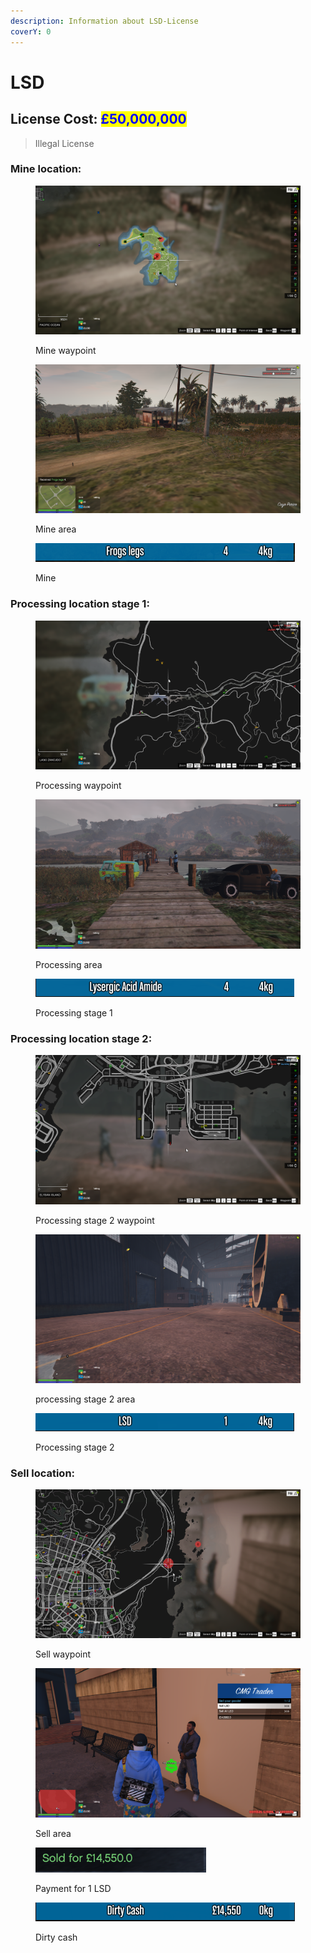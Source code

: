 ```yaml
---
description: Information about LSD-License
coverY: 0
---
```


# LSD

## License Cost: <mark style="color:blue;">£50,000,000</mark>

> Illegal License

### Mine location:

<div>

<figure><img src="../.gitbook/assets/LSD mine 1.png" alt=""><figcaption><p>Mine waypoint</p></figcaption></figure>

 

<figure><img src="../.gitbook/assets/Lsd mine 2.png" alt=""><figcaption><p>Mine area</p></figcaption></figure>

</div>

<figure><img src="../.gitbook/assets/lsd mine 3.png" alt=""><figcaption><p>Mine</p></figcaption></figure>

### Processing location stage 1:

<div>

<figure><img src="../.gitbook/assets/lsd processing 1.png" alt=""><figcaption><p>Processing waypoint</p></figcaption></figure>

 

<figure><img src="../.gitbook/assets/lsd processing 2.png" alt=""><figcaption><p>Processing area</p></figcaption></figure>

</div>

<figure><img src="../.gitbook/assets/lsd processing 3.png" alt=""><figcaption><p>Processing stage 1</p></figcaption></figure>

### Processing location stage 2:

<div>

<figure><img src="../.gitbook/assets/lsd processing v1.png" alt=""><figcaption><p>Processing stage 2 waypoint</p></figcaption></figure>

 

<figure><img src="../.gitbook/assets/lsd processing v2.png" alt=""><figcaption><p>processing stage 2 area</p></figcaption></figure>

</div>

<figure><img src="../.gitbook/assets/lsd processing v3.png" alt=""><figcaption><p>Processing stage 2</p></figcaption></figure>

### Sell location:

<div>

<figure><img src="../.gitbook/assets/lsd sell 1.png" alt=""><figcaption><p>Sell waypoint</p></figcaption></figure>

 

<figure><img src="../.gitbook/assets/lsd sell 2.png" alt=""><figcaption><p>Sell area</p></figcaption></figure>

</div>

<div>

<figure><img src="../.gitbook/assets/Lsd sell 3.png" alt=""><figcaption><p>Payment for 1 LSD</p></figcaption></figure>

 

<figure><img src="../.gitbook/assets/lsd sell 4.png" alt=""><figcaption><p>Dirty cash</p></figcaption></figure>

</div>
